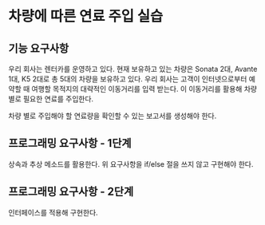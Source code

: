 # 차량에 따른 연료 주입 실습
## 기능 요구사항
우리 회사는 렌터카를 운영하고 있다. 현재 보유하고 있는 차량은 Sonata 2대, Avante 1대, K5 2대로 총 5대의 차량을 보유하고 있다.
우리 회사는 고객이 인터넷으로부터 예약할 때 여행할 목적지의 대략적인 이동거리를 입력 받는다. 이 이동거리를 활용해 차량 별로 필요한 연료를 주입한다.

차량 별로 주입해야 할 연료량을 확인할 수 있는 보고서를 생성해야 한다.

## 프로그래밍 요구사항 - 1단계
상속과 추상 메소드를 활용한다.
위 요구사항을 if/else 절을 쓰지 않고 구현해야 한다.

## 프로그래밍 요구사항 - 2단계
인터페이스를 적용해 구현한다.